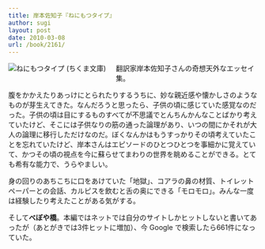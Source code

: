 ```yaml
---
title: 岸本佐知子『ねにもつタイプ』
author: sugi
layout: post
date: 2010-03-08
url: /book/2161/
---
```

<a href="http://www.amazon.co.jp/exec/obidos/ASIN/4480426736/chezsugi-22/ref=nosim/" name="amazletlink" target="_blank"><img src="http://i0.wp.com/ecx.images-amazon.com/images/I/41Ax4KU9YuL._SL160_.jpg?w=660" alt="ねにもつタイプ (ちくま文庫)" class="alignleft" style="float: left; margin: 0 20px 20px 0;" data-recalc-dims="1" /></a>

翻訳家岸本佐知子さんの奇想天外なエッセイ集。

腹をかかえたりあっけにとられたりするうちに、妙な親近感や懐かしさのようなものが芽生えてきた。なんだろうと思ったら、子供の頃に感じていた感覚なのだった。子供の頃は目にするものすべてが不思議でとんちんかんなことばかり考えていたけど、そこには子供なりの筋の通った論理があり、いつの間にかそれが大人の論理に移行しただけなのだ。ぼくなんかはもうすっかりその頃考えていたことを忘れていたけど、岸本さんはエピソードのひとつひとつを事細かに覚えていて、かつその頃の視点を今に蘇らせてまわりの世界を眺めることができる。とても希有な能力で、うらやましい。

身の回りのあちこちに口をあけていた「地獄」、コアラの鼻の材質、トイレットペーパーとの会話、カルピスを飲むと舌の奥にできる「モロモロ」。みんな一度は経験したり考えたことがある気がする。

そして**べぼや橋**。本編ではネットでは自分のサイトしかヒットしないと書いてあったが（あとがきでは3件ヒットに増加）、今 Google で検索したら661件になっていた。

